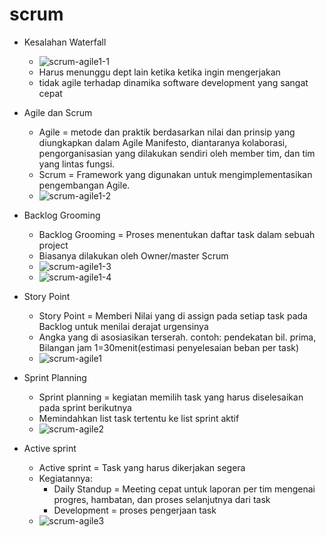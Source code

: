 # scrum

- Kesalahan Waterfall
  - ![scrum-agile1-1](https://user-images.githubusercontent.com/24581953/201456536-cf28a949-c8bd-435d-bf95-2a958ddf3c89.jpg)
  - Harus menunggu dept lain ketika ketika ingin mengerjakan
  - tidak agile terhadap dinamika software development yang sangat cepat
- Agile dan Scrum
  - Agile = metode dan praktik berdasarkan nilai dan prinsip yang diungkapkan dalam Agile Manifesto, diantaranya kolaborasi, pengorganisasian yang dilakukan sendiri oleh member tim, dan tim yang lintas fungsi.
  - Scrum = Framework yang digunakan untuk mengimplementasikan pengembangan Agile.
  - ![scrum-agile1-2](https://user-images.githubusercontent.com/24581953/201456702-21014156-9f4b-4438-b3b3-1fb5fcfce0a4.jpg)
- Backlog Grooming
  - Backlog Grooming = Proses menentukan daftar task dalam sebuah project
  - Biasanya dilakukan oleh Owner/master Scrum
  - ![scrum-agile1-3](https://user-images.githubusercontent.com/24581953/201456520-bfe1e174-ad4a-401b-a27d-4f1784b2d962.jpg)
  - ![scrum-agile1-4](https://user-images.githubusercontent.com/24581953/201457099-08cafd3b-af39-4730-bb6a-829bcc709000.jpg)

- Story Point
  - Story Point = Memberi Nilai yang di assign pada setiap task pada Backlog untuk menilai derajat urgensinya
  - Angka yang di asosiasikan terserah. contoh: pendekatan bil. prima, Bilangan jam 1=30menit(estimasi penyelesaian beban per task)
  - ![scrum-agile1](https://user-images.githubusercontent.com/24581953/201456246-a2c8c143-5c0d-42eb-879a-1729ee6a2917.jpg)
- Sprint Planning
  - Sprint planning = kegiatan memilih task yang harus diselesaikan pada sprint berikutnya
  - Memindahkan list task tertentu ke list sprint aktif
  - ![scrum-agile2](https://user-images.githubusercontent.com/24581953/201456255-b06afb7a-d5d0-4b54-bec9-f3da12ea61c3.jpg)
- Active sprint
  - Active sprint = Task yang harus dikerjakan segera
  - Kegiatannya:
    - Daily Standup = Meeting cepat untuk laporan per tim mengenai progres, hambatan, dan proses selanjutnya dari task
    - Development = proses pengerjaan task
  - ![scrum-agile3](https://user-images.githubusercontent.com/24581953/201456272-8c663560-0ef1-4a21-ac7f-0e30b4614d48.jpg)
